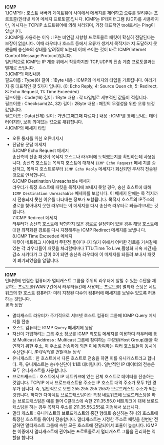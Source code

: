 **ICMP** <br>
1.ICMP란 : 호스트 서버와 게이트웨이 사이에서 메세지를 제어하고 오류를 알려주는 프로토콜(인터넷 제어 메세지 프로토콜)입니다. ICMP는 IP데이터그램
(UDP)를 사용하지만, 메시지는 TCP/IP 소프트웨어에 의해 처리되며, 가장 대표적인 tool로서는 Ping이 있습니다. <br>
2.ICMP를 사용하는 이유 : IP는 비연결 지향형 프로토콜로 패킷이 확실히 전달된다는 보장이 없습니다. 이때 라우터나 호스트 등에서 오류가 생겨서 목적지까
지 도달하지 못했을때 송신측의 상태를 알려줘야 되는데 이때 쓰이는 것이 바로 ICMP(Internet Control Message Protocol)입니다. <br>
일반적으로 ICMP는 IP 계층 위에서 작동하지만 TCP,UDP의 전송 계층 프로토콜과는 별개로 쓰입니다. <br>
3.ICMP의 패킷내용 <br>
필드이름 : Type(8) 길이 : 1Byte 내용 : ICMP의 메세지의 타입을 가르킵니다. 여러가지 중 대표적인 것 5가지 입니다. (0: Echo Reply, 4: Source Quen
ch, 5: Redirect, 8: Echo Request, 11: Time Exceeded) <br>
필드이름 : Code(16) 길이 : 1Byte 내용 : 각 타입별로 세부적인 값들이 적힙니다. <br>
필드이름 : Checksum(24, 32) 길이 : 2Byte 내용 : 패킷의 무결성을 위한 오류 보정 값입니다. <br>
필드이름 : Data(전체) 길이 : 가변(그때그때 다르다.) 내용 : ICMP를 통해 보내는 데이터이지만, 보통 의미없는 값으로 채워집니다. <br>
4.ICMP의 메세지 타입 <br>
 - 오류 통지를 위한 오류메세지
 - 진답용 문답 메세지 <br>
5.ICMP Echo Request 메세지 <br>
송신측의 전송 패킷이 목적지 호스트나 라우터에 도착했는지를 확인하는데 사용됩니다. 송신측 호스트는 목적지 호스트에 대해서 `ICMP Echo Request` 메세
지를 송신하고, 목적지 호스트로부터 `ICMP Echo Reply` 메세지가 회신되면 무사히 전송된 것으로 인식합니다. <br>
6.ICMP Destination Unreachable 메세지 <br>
라우터가 특정 호스트에 패킷을 목적지에 보내지 못할 경우, 송신 호스트에 대해 `ICMP Destination Unreachable` 메세지를 보냅니다. 이 메세지 안에는 목
적지까지 전송되지 못한 이유를 나타내는 정보가 포함됩니다. 목적지 호스트의 IP주소의 경로를 찾아내지 못한 라우터는 이 메세지를 다시 송신측 라우터로 
되돌려보내는 것입니다. <br>
7.ICMP Redirect 메세지 <br>
라우터가 송신측 호스트에 적합하지 않은 경로로 설정되어 있을 경우 해당 호스트에 대한 최적화된 경로를 다시 지정해주는 ICMP Redirect 메세지를 보냅니
다. <br>
8.ICMP Time Exceeded 메세지 <br>
패킷이 네트워크 사이에서 무한정 돌아다니지 않기 위해서 어떠한 경로를 거쳐갈때 있는 각 라우터들이 패킷을 처리할때마다 TTL(Time To Live,활성화 지속 
시간)을 감소 시키다가 그 값이 0이 되면 송신측 라우터에 이 메세지를 되돌려 보내서 패킷이 폐기되었음을 알립니다. 

-----
**IGMP** <br>
인터넷에 연결한 컴퓨터가 멀티캐스트 그룹을 주위의 라우터에 알릴 수 있는 수단을 제공하는 프로토콜(WAN구간에서 라우터들간에 사용되는 프로토콜) 멀티캐
스팅은 네트워크의 한 호스트 컴퓨터가 미리 지정된 다수의 컴퓨터에 메세지를 보낼수 있도록 허용하는 것입니다. <br>
*동작 방법* <br>
 - 멀티캐스트 라우터가 주기적으로 서브넷 호스트 컴퓨터 그룹에 IGMP Query 메세지를 전송
 - 호스트 컴퓨터는 IGMP Query 메세지에 응답
 - 자신이 가입하려는 그룹 주소 정보를 IGMP 리포트 메세지를 이용하여 라우터에 통보
Multicast Address : Multicast 그룹에 참여하는 구성원(Host Group)들을 확인하기 위한 주소, 이 주소로 전송하게 되면 이에 참여하는 여러 호스트들이 
동시에 수신합니다.
*IP데이터를 전달하는 방식* <br>
 - 유니캐스트 : 한 호스트에서 다른 호스트로 전송을 하면 이를 유니캐스트라고 합니다. 즉, 유니캐스트는 송/수신단이 1:1로 대비됩니다. 일반적인 IP 
데이터의 전송은 모두 유니캐스트를 사용합니다. <br>
 - 브로드캐스트 : 호스트에서 IP 네트워크에 있는 전체 호스트로 데이터를 전송하는 것입니다. TCP/IP 에서 브로드캐스트용 주소는 IP 호스트 대역 주소가 
모두 1인 경우가 됩니다. 즉, 일반적으로 보면 255.255.255.255가 브로드캐스트 주소가 되는 것입니다. 하지만 다이렉트 브로드캐스팅이란 특정 네트워크에 
브로드캐스팅을 하는 브로드캐스팅은 예를 들어 C클래스에 속한 211.35.55.0 네트워크에 대해 브로드캐스팅을 하는 경우 목적지 주소를 211.35.55.255로 
지정해서 보냅니다. <br>
 - 멀티 캐스트 : 유니캐스트와 브로드캐스트의 중간 형태로 송신하는 하나의 호스트에 특정한 호스트를 묶어서 전송합니다. 멀티캐스트는 지정한 주소로 
패킷을 한번만 전달하면 멀티캐스트 그룹에 속한 모든 호스트에 전달되어서 효율이 높습니다. IGMP는 이중에서 멀티캐스트에 관여되는 프로토콜로서 
멀티캐스트 그룹을 관리하는 역할을 합니다.

